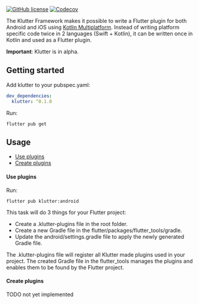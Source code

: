 [![GitHub license](https://img.shields.io/github/license/buijs-dev/klutter-dart?style=for-the-badge)](https://github.com/buijs-dev/klutter-dart/blob/main/LICENSE)
[![Codecov](https://img.shields.io/codecov/c/github/buijs-dev/klutter-dart?style=for-the-badge)](https://app.codecov.io/gh/buijs-dev/klutter-dart)

The Klutter Framework makes it possible to write a Flutter plugin for both Android and iOS using [Kotlin Multiplatform](https://kotlinlang.org/docs/multiplatform.html).
Instead of writing platform specific code twice in 2 languages (Swift + Kotlin), it can be written
once in Kotlin and used as a Flutter plugin.

<B>Important</B>: Klutter is in alpha.

## Getting started
Add klutter to your pubspec.yaml:

```yaml
dev_dependencies:
  klutter: ^0.1.0
```

Run:

``` shell
flutter pub get
```

## Usage
- [Use plugins](#Use%20plugins)
- [Create plugins](#Create%20plugins)


#### Use plugins

Run:
``` shell
flutter pub klutter:android
```

This task will do 3 things for your Flutter project:
- Create a .klutter-plugins file in the root folder.
- Create a new Gradle file in the flutter/packages/flutter_tools/gradle.
- Update the android/settings.gradle file to apply the newly generated Gradle file.

The .klutter-plugins file will register all Klutter made plugins used in your project.
The created Gradle file in the flutter_tools manages the plugins and enables them to
be found by the Flutter project.

#### Create plugins
TODO not yet implemented